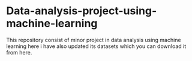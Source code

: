 # Data-analysis-project-using-machine-learning
This repository consist of  minor project in data analysis using machine learning  here i have also updated its datasets which you can download it from here.
